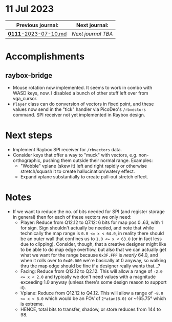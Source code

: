 # 11 Jul 2023

| Previous journal: | Next journal: |
|-|-|
| [**0111**-2023-07-10.md](./0111-2023-07-10.md) | *Next journal TBA* |

# Accomplishments

## raybox-bridge

*   Mouse rotation now implemented. It seems to work in combo with WASD keys, now.
    I disabled a bunch of other stuff left over from vga_cursor.
*   `Player` class can do conversion of vectors in fixed point, and these values now
    send in the "tick" handler via PicoDeo's `/rbvectors` command.
    SPI receiver not yet implemented in Raybox design.

# Next steps

*   Implement Raybox SPI receiver for `/rbvectors` data.
*   Consider keys that offer a way to "muck" with vectors, e.g. non-orthographic,
    pushing them outside their normal range. Examples:
    *   "Wobble" vplane (skew it) left and right rapidly or otherwise stretch/squash it
        to create hallucination/watery effect.
    *   Expand vplane substantially to create pull-out stretch effect.

# Notes

*   If we want to reduce the no. of bits needed for SPI (and register storage in general)
    then for each of these vectors we only need:
    *   Player: Reduce from Q12.12 to Q7.12: 6 bits for map pos 0..63, with 1 for sign.
        Sign shouldn't actually be needed, and note that while technically the map range
        is `0.0 <= x < 64.0`, in reality there should be an outer wall that confines us
        to `1.0 <= x < 63.0` (or in fact less due to clipping). Consider, though, that
        a creative designer might like to be able to do map edge overflow, but also that
        we can actually get what we want for the range because `0x3F.FFF` is *nearly*
        64.0, and when it rolls over to `0x40.000` we're basically at 0 anyway, so walking
        thru the map edge should be fine if a designer really wants that...?
    *   Facing: Reduce from Q12.12 to Q2.12. This will allow a range of `-2.0 <= x < 2.0`
        and typically we don't need values with a magnitude exceeding 1.0 anyway (unless
        there's some design reason to support it).
    *   Vplane: Reduce from Q12.12 to Q4.12. This will allow a range of `-8.0 <= x < 8.0`
        which would be an FOV of `2*atan(8.0)` or ~165.75&deg; which is extreme.
    *   HENCE, total bits to transfer, shadow, or store reduces from 144 to 98.
